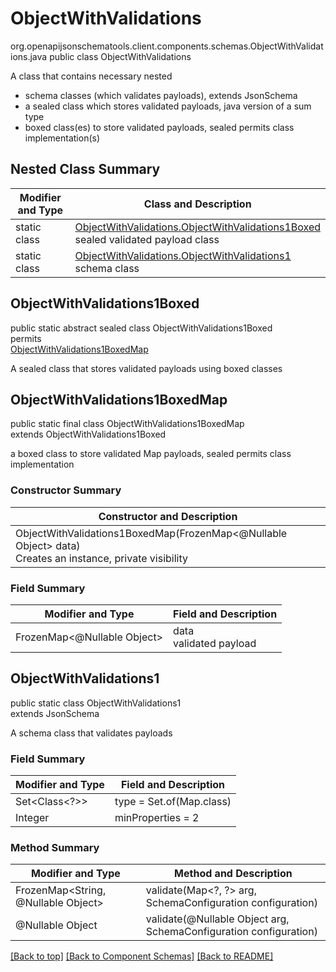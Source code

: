 # ObjectWithValidations
org.openapijsonschematools.client.components.schemas.ObjectWithValidations.java
public class ObjectWithValidations

A class that contains necessary nested
- schema classes (which validates payloads), extends JsonSchema
- a sealed class which stores validated payloads, java version of a sum type
- boxed class(es) to store validated payloads, sealed permits class implementation(s)

## Nested Class Summary
| Modifier and Type | Class and Description |
| ----------------- | ---------------------- |
| static class | [ObjectWithValidations.ObjectWithValidations1Boxed](#objectwithvalidations1boxed)<br> sealed validated payload class |
| static class | [ObjectWithValidations.ObjectWithValidations1](#objectwithvalidations1)<br> schema class |

## ObjectWithValidations1Boxed
public static abstract sealed class ObjectWithValidations1Boxed<br>
permits<br>
[ObjectWithValidations1BoxedMap](#objectwithvalidations1boxedmap)

A sealed class that stores validated payloads using boxed classes

## ObjectWithValidations1BoxedMap
public static final class ObjectWithValidations1BoxedMap<br>
extends ObjectWithValidations1Boxed

a boxed class to store validated Map payloads, sealed permits class implementation

### Constructor Summary
| Constructor and Description |
| --------------------------- |
| ObjectWithValidations1BoxedMap(FrozenMap<@Nullable Object> data)<br>Creates an instance, private visibility |

### Field Summary
| Modifier and Type | Field and Description |
| ----------------- | ---------------------- |
| FrozenMap<@Nullable Object> | data<br>validated payload |

## ObjectWithValidations1
public static class ObjectWithValidations1<br>
extends JsonSchema

A schema class that validates payloads

### Field Summary
| Modifier and Type | Field and Description |
| ----------------- | ---------------------- |
| Set<Class<?>> | type = Set.of(Map.class) |
| Integer | minProperties = 2 |

### Method Summary
| Modifier and Type | Method and Description |
| ----------------- | ---------------------- |
| FrozenMap<String, @Nullable Object> | validate(Map&lt;?, ?&gt; arg, SchemaConfiguration configuration) |
| @Nullable Object | validate(@Nullable Object arg, SchemaConfiguration configuration) |
[[Back to top]](#top) [[Back to Component Schemas]](../../../README.md#Component-Schemas) [[Back to README]](../../../README.md)
